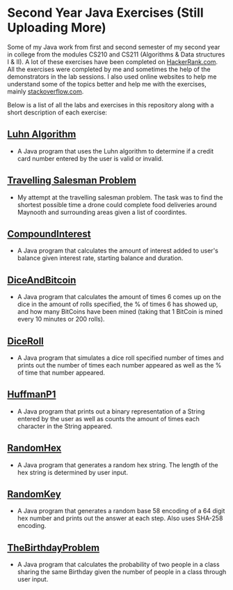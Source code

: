 # Second Year Java Exercises (Still Uploading More)
Some of my Java work from first and second semester of my second year in college from the modules CS210 and CS211 (Algorithms & Data structures I & II). A lot of these exercises have been completed on [HackerRank.com](https://www.hackerrank.com/). All the exercises were completed by me and sometimes the help of the demonstrators in the lab sessions. I also used online websites to help me understand some of the topics better and help me with the exercises, mainly [stackoverflow.com](stackoverflow.com).

Below is a list of all the labs and exercises in this repository along with a short description of each exercise:

## [Luhn Algorithm](https://github.com/ArturMK98/Second-Year-Java-Exercises/tree/master/Luhn%20Algorithm)
- A Java program that uses the Luhn algorithm to determine if a credit card number entered by the user is valid or invalid.

## [Travelling Salesman Problem](https://github.com/ArturMK98/Second-Year-Java-Exercises/tree/master/Travelling%20Salesman%20Problem)
- My attempt at the travelling salesman problem. The task was to find the shortest possible time a drone could complete food deliveries around Maynooth and surrounding areas given a list of coordintes.

## [CompoundInterest](https://github.com/ArturMK98/Second-Year-Java-Exercises/blob/master/CompoundInterest.java)
- A Java program that calculates the amount of interest added to user's balance given interest rate, starting balance and duration.

## [DiceAndBitcoin](https://github.com/ArturMK98/Second-Year-Java-Exercises/blob/master/DiceAndBitcoin.java)
- A Java program that calculates the amount of times 6 comes up on the dice in the amount of rolls specified, the % of times 6 has showed up, and how many BitCoins have been mined (taking that 1 BitCoin is mined every 10 minutes or 200 rolls).

## [DiceRoll](https://github.com/ArturMK98/Second-Year-Java-Exercises/blob/master/DiceRoll.java)
- A Java program that simulates a dice roll specified number of times and prints out the number of times each number appeared as well as the % of time that number appeared.

## [HuffmanP1](https://github.com/ArturMK98/Second-Year-Java-Exercises/blob/master/HuffmanP1.java)
- A Java program that prints out a binary representation of a String entered by the user as well as counts the amount of times each character in the String appeared.

## [RandomHex](https://github.com/ArturMK98/Second-Year-Java-Exercises/blob/master/RandomHex.java)
- A Java program that generates a random hex string. The length of the hex string is determined by user input.

## [RandomKey](https://github.com/ArturMK98/Second-Year-Java-Exercises/blob/master/RandomKey.java)
- A Java program that generates a random base 58 encoding of a 64 digit hex number and prints out the answer at each step. Also uses SHA-258 encoding.

## [TheBirthdayProblem](https://github.com/ArturMK98/Second-Year-Java-Exercises/blob/master/TheBirthdayProblem.java)
- A Java program that calculates the probability of two people in a class sharing the same Birthday given the number of people in a class through user input.
